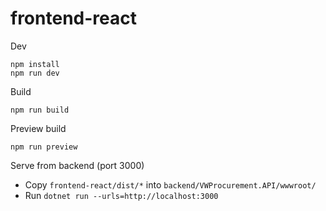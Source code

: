 # frontend-react

Dev
```
npm install
npm run dev
```

Build
```
npm run build
```

Preview build
```
npm run preview
```

Serve from backend (port 3000)
- Copy `frontend-react/dist/*` into `backend/VWProcurement.API/wwwroot/`
- Run `dotnet run --urls=http://localhost:3000`
